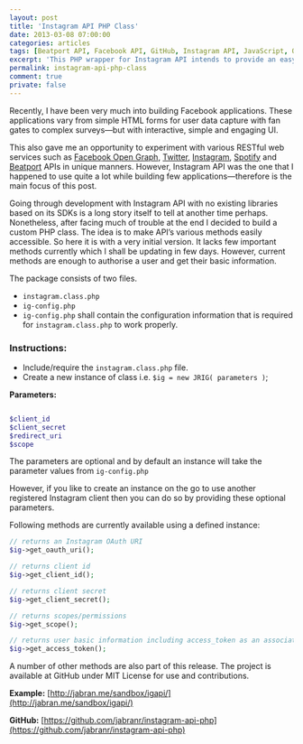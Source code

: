 ```yaml
---
layout: post
title: 'Instagram API PHP Class'
date: 2013-03-08 07:00:00
categories: articles
tags: [Beatport API, Facebook API, GitHub, Instagram API, JavaScript, Open Graph, PHP, Spotify API, Twitter API]
excerpt: 'This PHP wrapper for Instagram API intends to provide an easy access to majority of methods in Instagram API as well as to OAuth authentication and authorization.'
permalink: instagram-api-php-class
comment: true
private: false
---
```



Recently, I have been very much into building Facebook applications. These applications vary from simple HTML forms for user data capture with fan gates to complex surveys—but with interactive, simple and engaging UI.

This also gave me an opportunity to experiment with various RESTful web services such as [Facebook Open Graph][facebook-graph], [Twitter][twitter], [Instagram][instagram], [Spotify][spotify] and [Beatport][beatport] APIs in unique manners. However, Instagram API was the one that I happened to use quite a lot while building few applications—therefore is the main focus of this post.

Going through development with Instagram API with no existing libraries based on its SDKs is a long story itself to tell at another time perhaps. Nonetheless, after facing much of trouble at the end I decided to build a custom PHP class. The idea is to make API’s various methods easily accessible. So here it is with a very initial version. It lacks few important methods currently which I shall be updating in few days. However, current methods are enough to authorise a user and get their basic information.

The package consists of two files.

* `instagram.class.php`
* `ig-config.php`
* `ig-config.php` shall contain the configuration information that is required for `instagram.class.php` to work properly.

### Instructions:

* Include/require the `instagram.class.php` file.
* Create a new instance of class i.e. `$ig = new JRIG( parameters )`;

**Parameters:**


```php

$client_id
$client_secret
$redirect_uri
$scope

```

The parameters are optional and by default an instance will take the parameter values from `ig-config.php`

However, if you like to create an instance on the go to use another registered Instagram client then you can do so by providing these optional parameters.

Following methods are currently available using a defined instance:

```php
// returns an Instagram OAuth URI
$ig->get_oauth_uri();

// returns client id
$ig->get_client_id();

// returns client secret
$ig->get_client_secret();

// returns scopes/permissions
$ig->get_scope();

// returns user basic information including access_token as an associative Array()
$ig->get_access_token();

```

A number of other methods are also part of this release. The project is available at GitHub under MIT License for use and contributions.

**Example:** [http://jabran.me/sandbox/igapi/](http://jabran.me/sandbox/igapi/)

**GitHub:** [https://github.com/jabranr/instagram-api-php](https://github.com/jabranr/instagram-api-php)


[facebook-graph]: https://developers.facebook.com/docs/concepts/opengraph/
[twitter]: https://dev.twitter.com/docs/api
[instagram]: http://instagram.com/developer/
[spotify]: https://developer.spotify.com/technologies/web-api/
[beatport]: http://api.beatport.com/